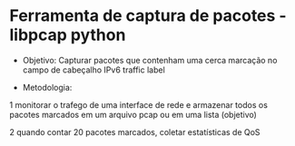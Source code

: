 # Ferramenta de captura de pacotes - libpcap python

- Objetivo: Capturar pacotes que contenham uma cerca marcação no campo de cabeçalho IPv6 traffic label

- Metodologia: 

1 monitorar o trafego de uma interface de rede e armazenar todos os pacotes marcados em um arquivo pcap ou em uma lista (objetivo)

2 quando contar 20 pacotes marcados, coletar estatísticas de QoS


